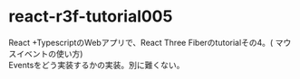# react-r3f-tutorial005
React +TypescriptのWebアプリで、React Three Fiberのtutorialその4。( マウスイベントの使い方)<br />
Eventsをどう実装するかの実装。別に難くない。
